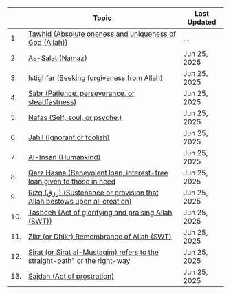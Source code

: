 |   | Topic                      | Last Updated               |
|---|----------------------------|----------------------------|
|1. | [Tawhid (Absolute oneness and uniqueness of God (Allah))](...)|...|
|2. | [As-Salat (Namaz)](https://github.com/muarshad01/YouTube_Videos/blob/main/quran/namaaz_in_quran.md)       | Jun 25, 2025 |
|3. | [Istighfar (Seeking forgiveness from Allah)](https://github.com/muarshad01/YouTube_Videos/blob/main/quran/Istighfar.md) | Jun 25, 2025 |
|4. | [Sabr (Patience, perseverance, or steadfastness)](https://github.com/muarshad01/YouTube_Videos/blob/main/quran/sabr_patience.md) | Jun 25, 2025 |
|5. | [Nafas (Self, soul, or psyche.)](https://github.com/muarshad01/YouTube_Videos/blob/main/quran/nafs.md) | Jun 25, 2025 |
|6. | [Jahil (Ignorant or foolish)](https://github.com/muarshad01/YouTube_Videos/blob/main/quran/Jahil_Ignorant.md)  | Jun 25, 2025 |
|7. | [Al-Insan (Humankind)](https://github.com/muarshad01/YouTube_Videos/blob/main/quran/insaan_in_quran.md) | Jun 25, 2025 |
|8. | [Qarz Hasna (Benevolent loan, interest-free loan given to those in need](https://github.com/muarshad01/YouTube_Videos/blob/main/quran/qaraz_hasana.md) | Jun 25, 2025 |
|9. | [Rizq (رزق) (Sustenance or provision that Allah bestows upon all creation)](https://github.com/muarshad01/YouTube_Videos/blob/main/quran/rizq.md) | Jun 25, 2025 |
|10. | [Tasbeeh (Act of glorifying and praising Allah (SWT))](https://github.com/muarshad01/YouTube_Videos/blob/main/quran/tasbeeh_in_quran.md) | Jun 25, 2025 | 
|11. | [Zikr (or Dhikr) Remembrance of Allah (SWT)](https://github.com/muarshad01/YouTube_Videos/blob/main/quran/zikr_benefits.md) | Jun 25, 2025 | 
|12. | [Sirat (or Sirat al-Mustaqim) refers to the straight-path" or the right-way](https://github.com/muarshad01/YouTube_Videos/blob/main/quran/sirat.md) | Jun 25, 2025 |
|13. | [Sajdah (Act of prostration)](https://github.com/muarshad01/YouTube_Videos/blob/main/quran/sajdah.md) | Jun 25, 2025 |
